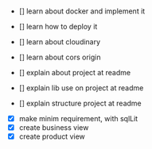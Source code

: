 ###

- [] learn about docker and implement it
- [] learn how to deploy it

- [] learn about cloudinary
- [] learn about cors origin

- [] explain about project at readme
- [] explain lib use on project at readme
- [] explain structure project at readme

- [x] make minim requirement, with sqlLit
- [x] create business view
- [x] create product view
